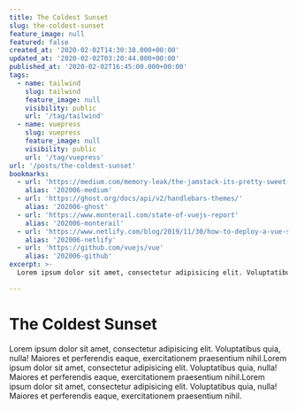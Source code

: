 ```yaml
---
title: The Coldest Sunset
slug: the-coldest-sunset
feature_image: null
featured: false
created_at: '2020-02-02T14:30:38.000+00:00'
updated_at: '2020-02-02T03:20:44.000+00:00'
published_at: '2020-02-02T16:45:00.000+00:00'
tags:
  - name: tailwind
    slug: tailwind
    feature_image: null
    visibility: public
    url: '/tag/tailwind'
  - name: vuepress
    slug: vuepress
    feature_image: null
    visibility: public
    url: '/tag/vuepress'
url: '/posts/the-coldest-sunset'
bookmarks:
  - url: 'https://medium.com/memory-leak/the-jamstack-its-pretty-sweet-e0834e4e6bb7'
    alias: '202006-medium'
  - url: 'https://ghost.org/docs/api/v2/handlebars-themes/'
    alias: '202006-ghost'
  - url: 'https://www.monterail.com/state-of-vuejs-report'
    alias: '202006-monterail'
  - url: 'https://www.netlify.com/blog/2019/11/30/how-to-deploy-a-vue-site/'
    alias: '202006-netlify'
  - url: 'https://github.com/vuejs/vue'
    alias: '202006-github'
excerpt: >-
  Lorem ipsum dolor sit amet, consectetur adipisicing elit. Voluptatibus quia, nulla! Maiores et perferendis eaque, exercitationem praesentium nihil.

---
```


# The Coldest Sunset

Lorem ipsum dolor sit amet, consectetur adipisicing elit. Voluptatibus quia, nulla! Maiores et perferendis eaque, exercitationem praesentium nihil.Lorem ipsum dolor sit amet, consectetur adipisicing elit. Voluptatibus quia, nulla! Maiores et perferendis eaque, exercitationem praesentium nihil.Lorem ipsum dolor sit amet, consectetur adipisicing elit. Voluptatibus quia, nulla! Maiores et perferendis eaque, exercitationem praesentium nihil.

<Bookmark alias="202006-medium" />
<Bookmark alias="202006-netlify" cover="left" />
<Bookmark alias="202006-monterail" size="small" />
<Bookmark alias="202006-github" cover="left" size="small" />
